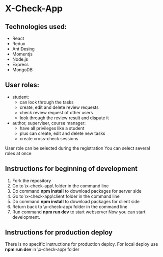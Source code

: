 # X-Check-App

## Technologies used:

* React
* Redux
* Ant Desing
* Momentjs
* Node.js
* Express
* MongoDB

## User roles:

* student: 
  - can look through the tasks
  - create, edit and delete review requests
  - check review request of other users
  - look through the review result and dispute it
* author, superviser, course manager:
  - have all privileges like a student
  - plus can create, edit and delete new tasks
  - create cross-check sessions

User role can be selected during the registration
You can select several roles at once

## Instructions for beginning of development

1. Fork the repository 
2. Go to \x-check-app\ folder in the command line
3. Do command **npm install** to download packages for server side
4. Go to \x-check-app\client folder in the command line
5. Do command **npm install** to download packages for client side
6. Return back to \x-check-app\ folder in the command line
7. Run command **npm run dev** to start webserver
Now you can start development. 


## Instructions for production deploy

There is no specific instructions for production deploy.
For local deploy use **npm run dev** in \x-check-app\ folder
